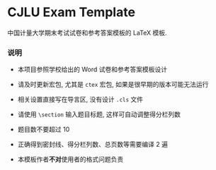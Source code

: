 # CJLU Exam Template

中国计量大学期末考试试卷和参考答案模板的 LaTeX 模板.

### 说明

* 本项目参照学校给出的 Word 试卷和参考答案模板设计

* 请及时更新宏包, 尤其是 `ctex` 宏包, 如果是很早期的版本可能无法运行

* 相关设置直接写在导言区, 没有设计 `.cls` 文件

* 请使用 `\section` 输入题目标题, 这样可自动调整得分栏列数

* 题目数不要超过 10

* 正确得到密封线、得分栏列数、总页数等需要编译 2 遍

* 本模板作者**不对**使用者的格式问题负责
